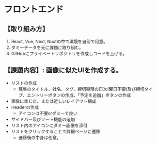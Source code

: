 # フロントエンド
## 【取り組み方】
1. React, Vue, Next, Nuxtの中で環境を自前で用意。
2. ダミーデータを元に課題に取り組む。
3. GitHubにプライベートリポジトリを作成しコードを上げる。

## 【課題内容】: 画像に似たUIを作成する。

- リストの作成
    - 募集のタイトル、社名、タグ、締切期限の日次(曜日不要)及び締切タイプ、エントリーボタンの作成、「予定を追加」ボタンの作成
- 画像に準じた、または近しいレイアウト構成
- Headerの作成
    - アイコンは不要orダミーで良い
- サイドバー及びソート機能の追加
- リスト内のアイコンにダミー画像を添付
- リストをクリックすることで詳細ページに遷移
    - 遷移後の中身は任意。
